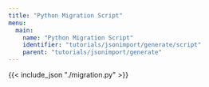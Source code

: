 ```yaml
---
title: "Python Migration Script"
menu:
  main:
    name: "Python Migration Script"
    identifier: "tutorials/jsonimport/generate/script"
    parent: "tutorials/jsonimport/generate"
---
```


{{< include_json "./migration.py" >}}